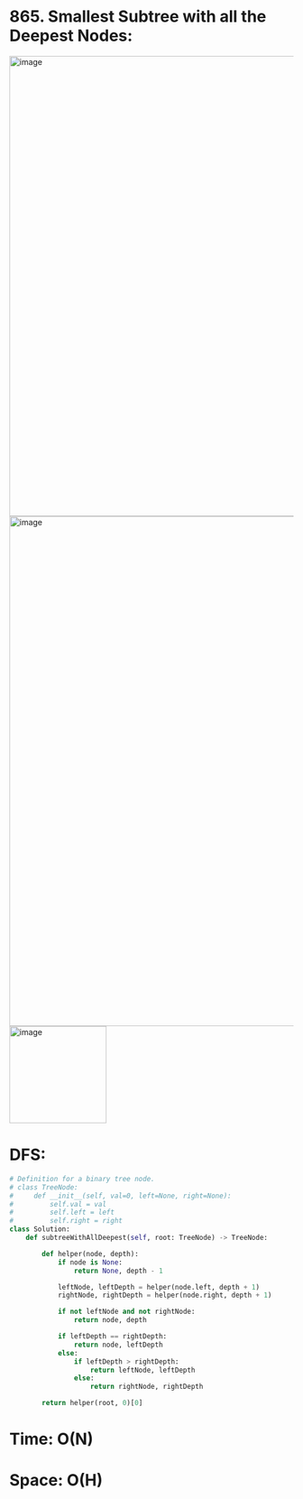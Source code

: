 # 865. Smallest Subtree with all the Deepest Nodes:

<img width="816" alt="image" src="https://github.com/jatinbhutka/LeetCode-2022/assets/35987583/8d56b915-5b7e-4cd5-b11b-1f45da32a9ec">
<img width="904" alt="image" src="https://github.com/jatinbhutka/LeetCode-2022/assets/35987583/0846e969-a16d-45fd-abfc-330b04758e6c">
<img width="172" alt="image" src="https://github.com/jatinbhutka/LeetCode-2022/assets/35987583/5e8b94e0-1ad9-4819-b7a5-c1b7714bb09a">


# DFS:
```python
# Definition for a binary tree node.
# class TreeNode:
#     def __init__(self, val=0, left=None, right=None):
#         self.val = val
#         self.left = left
#         self.right = right
class Solution:
    def subtreeWithAllDeepest(self, root: TreeNode) -> TreeNode:

        def helper(node, depth):
            if node is None:
                return None, depth - 1

            leftNode, leftDepth = helper(node.left, depth + 1)
            rightNode, rightDepth = helper(node.right, depth + 1)

            if not leftNode and not rightNode:
                return node, depth

            if leftDepth == rightDepth:
                return node, leftDepth
            else:
                if leftDepth > rightDepth:
                    return leftNode, leftDepth
                else:
                    return rightNode, rightDepth

        return helper(root, 0)[0]
```

# Time: O(N)
# Space: O(H)
